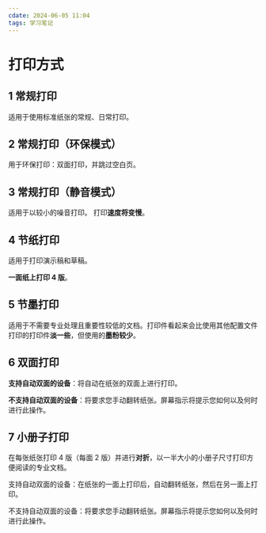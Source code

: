 ```yaml
---
cdate: 2024-06-05 11:04
tags: 学习笔记 
---
```


# 打印方式

## 1 常规打印

适用于使用标准纸张的常规、日常打印。

## 2 常规打印（环保模式）

用于环保打印：双面打印，并跳过空白页。

## 3 常规打印（静音模式）

适用于以较小的噪音打印。 打印**速度将变慢**。

## 4 节纸打印

适用于打印演示稿和草稿。

**一面纸上打印 4 版**。

## 5 节墨打印

适用于不需要专业处理且重要性较低的文档。打印件看起来会比使用其他配置文件打印的打印件**淡一些**，但使用的**墨粉较少**。

## 6 双面打印

**支持自动双面的设备**：将自动在纸张的双面上进行打印。

**不支持自动双面的设备**：将要求您手动翻转纸张。屏幕指示将提示您如何以及何时进行此操作。

## 7 小册子打印

在每张纸张打印 4 版（每面 2 版）并进行**对折**，以一半大小的小册子尺寸打印方便阅读的专业文档。

支持自动双面的设备：在纸张的一面上打印后，自动翻转纸张，然后在另一面上打印。

不支持自动双面的设备：将要求您手动翻转纸张。屏幕指示将提示您如何以及何时进行此操作。